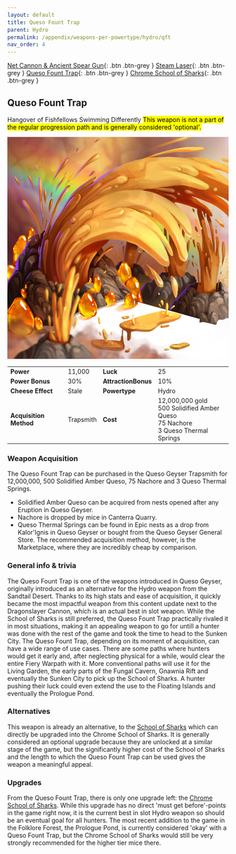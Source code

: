```yaml
---
layout: default
title: Queso Fount Trap
parent: Hydro
permalink: /appendix/weapons-per-powertype/hydro/qft
nav_order: 4
---
```

<span class="fs-1">[Net Cannon & Ancient Spear Gun](/appendix/weapons-per-powertype/hydro/nc){: .btn .btn-grey } </span><span class="fs-1"> [Steam Laser](/appendix/weapons-per-powertype/hydro/slmk){: .btn .btn-grey } </span><span class="fs-1"> [Queso Fount Trap](/appendix/weapons-per-powertype/hydro/qft){: .btn .btn-grey } </span><span class="fs-1"> [Chrome School of Sharks](/appendix/weapons-per-powertype/hydro/csos){: .btn .btn-grey } </span>

## Queso Fount Trap
Hangover of Fishfellows Swimming Differently
<mark> This weapon is not a part of the regular progression path and is generally considered 'optional'.</mark>

<img src="/assets/images/weapons/qft.png" alt="wdym that's not water" width="600">

|||||
|---|---|---|---|
| __Power__ 	| 11,000 	| __Luck__ 	| 25 	|
| __Power Bonus__ 	| 30% 	|__AttractionBonus__ 	| 10% 	|
| __Cheese Effect__ 	| Stale	| __Powertype__ 	| Hydro 	|
| __Acquisition Method__ 	| Trapsmith	| __Cost__ 	| 12,000,000 gold <br> 500 Solidified Amber Queso <br> 75 Nachore <br> 3 Queso Thermal Springs	|

### Weapon Acquisition
The Queso Fount Trap can be purchased in the Queso Geyser Trapsmith for 12,000,000, 500 Solidified Amber Queso, 75 Nachore and 3 Queso Thermal Springs.
- Solidified Amber Queso can be acquired from nests opened after any Eruption in Queso Geyser.
- Nachore is dropped by mice in Canterra Quarry.
- Queso Thermal Springs can be found in Epic nests as a drop from Kalor'Ignis in Queso Geyser or bought from the Queso Geyser General Store. The recommended acquisition method, however, is the Marketplace, where they are incredibly cheap by comparison.

### General info & trivia
The Queso Fount Trap is one of the weapons introduced in Queso Geyser, originally introduced as an alternative for the Hydro weapon from the Sandtail Desert. Thanks to its high stats and ease of acquisition, it quickly became the most impactful weapon from this content update next to the Dragonslayer Cannon, which is an actual best in slot weapon. While the School of Sharks is still preferred, the Queso Fount Trap practically rivaled it in most situations, making it an appealing weapon to go for untill a hunter was done with the rest of the game and took the time to head to the Sunken City.
The Queso Fount Trap, depending on its moment of acquisition, can have a wide range of use cases. There are some paths where hunters would get it early and, after neglecting physical for a while, would clear the entire Fiery Warpath with it. More conventional paths will use it for the Living Garden, the early parts of the Fungal Cavern, Gnawnia Rift and eventually the Sunken City to pick up the School of Sharks. A hunter pushing their luck could even extend the use to the Floating Islands and eventually the Prologue Pond.

### Alternatives
This weapon is already an alternative, to the [School of Sharks](/appendix/weapons-per-powertype/hydro/csos) which can directly be upgraded into the Chrome School of Sharks. It is generally considered an optional upgrade because they are unlocked at a similar stage of the game, but the significantly higher cost of the School of Sharks and the length to which the Queso Fount Trap can be used gives the weapon a meaningful appeal.

### Upgrades
From the Queso Fount Trap, there is only one upgrade left: the [Chrome School of Sharks](/appendix/weapons-per-powertype/hydro/csos). While this upgrade has no direct 'must get before'-points in the game right now, it is the current best in slot Hydro weapon so should be an eventual goal for all hunters.
The most recent addition to the game in the Folklore Forest, the Prologue Pond, is currently considered 'okay' with a Queso Fount Trap, but the Chrome School of Sharks would still be very strongly recommended for the higher tier mice there.
